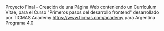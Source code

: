 Proyecto Final - Creación de una Página Web conteniendo un Currículum Vitae, para el Curso "Primeros pasos del desarrollo frontend" desarrollado por TICMAS Academy https://www.ticmas.com/academy para Argentina Programa 4.0

